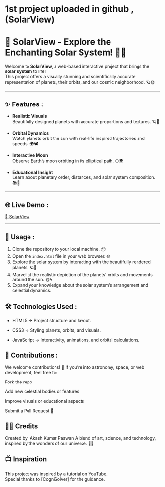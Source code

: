 # 1st project uploaded in github ,(SolarView)
# 🌌 SolarView - Explore the Enchanting Solar System! 🚀✨

Welcome to **SolarView**, a web-based interactive project that brings the **solar system** to life!  
This project offers a visually stunning and scientifically accurate representation of planets, their orbits, and our cosmic neighborhood. 🪐🌞

---

## ✨ Features :

- **Realistic Visuals**  
  Beautifully designed planets with accurate proportions and textures. 🪐🎨  

- **Orbital Dynamics**  
  Watch planets orbit the sun with real-life inspired trajectories and speeds. 🌍🕊️  

- **Interactive Moon**  
  Observe Earth’s moon orbiting in its elliptical path. 🌕🌍  

- **Educational Insight**  
  Learn about planetary order, distances, and solar system composition. 📚🌌  

---

## 🌐 Live Demo :
[🔗 SolarView ](https://akash-paswan-9199.github.io/solar-system/)

---

## 🚀 Usage : 

1. Clone the repository to your local machine. 📦
2. Open the `index.html` file in your web browser. 🌐
3. Explore the solar system by interacting with the beautifully rendered planets. 🪐👀
4. Marvel at the realistic depiction of the planets' orbits and movements around the sun. 🌞🌀
5. Expand your knowledge about the solar system's arrangement and celestial dynamics. 


## 🛠️ Technologies Used : 

- HTML5 → Project structure and layout.

- CSS3 → Styling planets, orbits, and visuals.

- JavaScript → Interactivity, animations, and orbital calculations.

## 🤝 Contributions :

We welcome contributions! 🙌
If you’re into astronomy, space, or web development, feel free to:

Fork the repo

Add new celestial bodies or features

Improve visuals or educational aspects

Submit a Pull Request 🚀

## 👨‍🚀 Credits

Created by: Akash Kumar Paswan
A blend of art, science, and technology, inspired by the wonders of our universe. 🌌✨

## 📺 Inspiration
This project was inspired by a tutorial on YouTube.  
Special thanks to [CogniSolver] for the guidance.